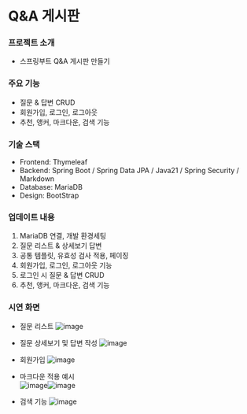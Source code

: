 # Q&A 게시판

### 프로젝트 소개 
 - 스프링부트 Q&A 게시판 만들기

### 주요 기능
- 질문 & 답변 CRUD
- 회원가입, 로그인, 로그아웃
- 추천, 앵커, 마크다운, 검색 기능

### 기술 스택
 - Frontend: Thymeleaf 
 - Backend: Spring Boot / Spring Data JPA / Java21 / Spring Security / Markdown
 - Database: MariaDB
 - Design: BootStrap

### 업데이트 내용
1) MariaDB 연결, 개발 환경세팅
2) 질문 리스트 & 상세보기 답변
3) 공통 템플릿, 유효성 검사 적용, 페이징
4) 회원가입, 로그인, 로그아웃 기능
5) 로그인 시 질문 & 답변 CRUD
6) 추천, 앵커, 마크다운, 검색 기능

### 시연 화면

- 질문 리스트
![image](https://github.com/user-attachments/assets/6dcf930f-38a0-44b2-b345-a6218ead7b5e)

- 질문 상세보기 및 답변 작성
![image](https://github.com/user-attachments/assets/6b594887-d668-474d-adfe-5ad580cff658)

- 회원가입
![image](https://github.com/user-attachments/assets/b8720b1a-8ada-4a93-86a8-b5a0bbb6379a)

- 마크다운 적용 예시</br>
![image](https://github.com/user-attachments/assets/fad2db5f-d665-4c2b-97b2-2030ba747433)![image](https://github.com/user-attachments/assets/16afea93-e01d-4c84-bd9c-77894773b086)

- 검색 기능
![image](https://github.com/user-attachments/assets/948c4130-1023-4aaf-aa66-667eb459388c)




